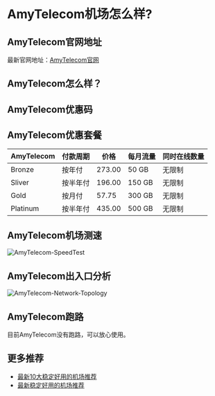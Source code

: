 # AmyTelecom机场怎么样?

## AmyTelecom官网地址
最新官网地址：[AmyTelecom官网](https://dljc.affxc.com/amytelecom/)

## AmyTelecom怎么样？


## AmyTelecom优惠码


## AmyTelecom优惠套餐

| AmyTelecom | 付款周期 | 价格     | 每月流量   | 同时在线数量 |
|------------|------|--------|--------|--------|
| Bronze     | 按年付  | 273.00 | 50 GB  | 无限制    |
| Sliver     | 按半年付 | 196.00 | 150 GB | 无限制    |
| Gold       | 按月付  | 57.75  | 300 GB | 无限制    |
| Platinum   | 按半年付 | 435.00 | 500 GB | 无限制    |

## AmyTelecom机场测速

![AmyTelecom-SpeedTest](https://github.com/user-attachments/assets/5a81850b-2141-4a18-bfe8-8105f7ef0d55)

## AmyTelecom出入口分析

![AmyTelecom-Network-Topology](https://github.com/user-attachments/assets/8e1e794e-0949-40c2-9915-d3ac0a2b26d1)

## AmyTelecom跑路
目前AmyTelecom没有跑路，可以放心使用。

## 更多推荐
 - [最新10大稳定好用的机场推荐](https://github.com/dailijichang/jichangtuijian)
 - [最新稳定好用的机场推荐](https://www.dailijichang.com/?utm_source=github&utm_medium=dailijichang-details)
